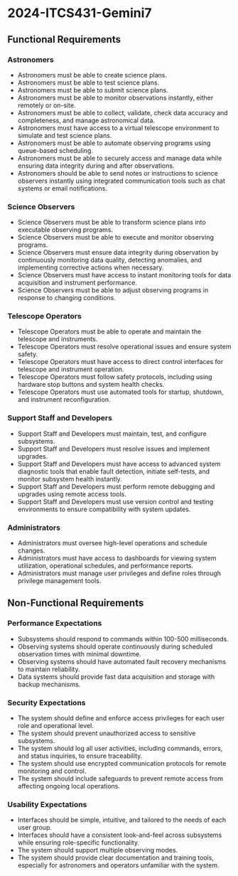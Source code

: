 # 2024-ITCS431-Gemini7

## Functional Requirements

### Astronomers
- Astronomers must be able to create science plans.
- Astronomers must be able to test science plans.
- Astronomers must be able to submit science plans.
- Astronomers must be able to monitor observations instantly, either remotely or on-site.
- Astronomers must be able to collect, validate, check data accuracy and completeness, and manage astronomical data.
- Astronomers must have access to a virtual telescope environment to simulate and test science plans.
- Astronomers must be able to automate observing programs using queue-based scheduling.
- Astronomers must be able to securely access and manage data while ensuring data integrity during and after observations.
- Astronomers should be able to send notes or instructions to science observers instantly using integrated communication tools such as chat systems or email notifications.

### Science Observers
- Science Observers must be able to transform science plans into executable observing programs.
- Science Observers must be able to execute and monitor observing programs.
- Science Observers must ensure data integrity during observation by continuously monitoring data quality, detecting anomalies, and implementing corrective actions when necessary.
- Science Observers must have access to instant monitoring tools for data acquisition and instrument performance.
- Science Observers must be able to adjust observing programs in response to changing conditions.

### Telescope Operators
- Telescope Operators must be able to operate and maintain the telescope and instruments.
- Telescope Operators must resolve operational issues and ensure system safety.
- Telescope Operators must have access to direct control interfaces for telescope and instrument operation.
- Telescope Operators must follow safety protocols, including using hardware stop buttons and system health checks.
- Telescope Operators must use automated tools for startup, shutdown, and instrument reconfiguration.

### Support Staff and Developers
- Support Staff and Developers must maintain, test, and configure subsystems.
- Support Staff and Developers must resolve issues and implement upgrades.
- Support Staff and Developers must have access to advanced system diagnostic tools that enable fault detection, initiate self-tests, and monitor subsystem health instantly.
- Support Staff and Developers must perform remote debugging and upgrades using remote access tools.
- Support Staff and Developers must use version control and testing environments to ensure compatibility with system updates.

### Administrators
- Administrators must oversee high-level operations and schedule changes.
- Administrators must have access to dashboards for viewing system utilization, operational schedules, and performance reports.
- Administrators must manage user privileges and define roles through privilege management tools.

## Non-Functional Requirements

### Performance Expectations
- Subsystems should respond to commands within 100-500 milliseconds.
- Observing systems should operate continuously during scheduled observation times with minimal downtime.
- Observing systems should have automated fault recovery mechanisms to maintain reliability.
- Data systems should provide fast data acquisition and storage with backup mechanisms.

### Security Expectations
- The system should define and enforce access privileges for each user role and operational level.
- The system should prevent unauthorized access to sensitive subsystems.
- The system should log all user activities, including commands, errors, and status inquiries, to ensure traceability.
- The system should use encrypted communication protocols for remote monitoring and control.
- The system should include safeguards to prevent remote access from affecting ongoing local operations.

### Usability Expectations
- Interfaces should be simple, intuitive, and tailored to the needs of each user group.
- Interfaces should have a consistent look-and-feel across subsystems while ensuring role-specific functionality.
- The system should support multiple observing modes.
- The system should provide clear documentation and training tools, especially for astronomers and operators unfamiliar with the system.

